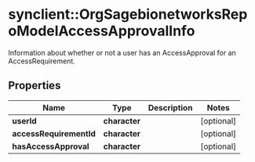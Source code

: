 # synclient::OrgSagebionetworksRepoModelAccessApprovalInfo

Information about whether or not a user has an AccessApproval for an AccessRequirement.

## Properties
Name | Type | Description | Notes
------------ | ------------- | ------------- | -------------
**userId** | **character** |  | [optional] 
**accessRequirementId** | **character** |  | [optional] 
**hasAccessApproval** | **character** |  | [optional] 


